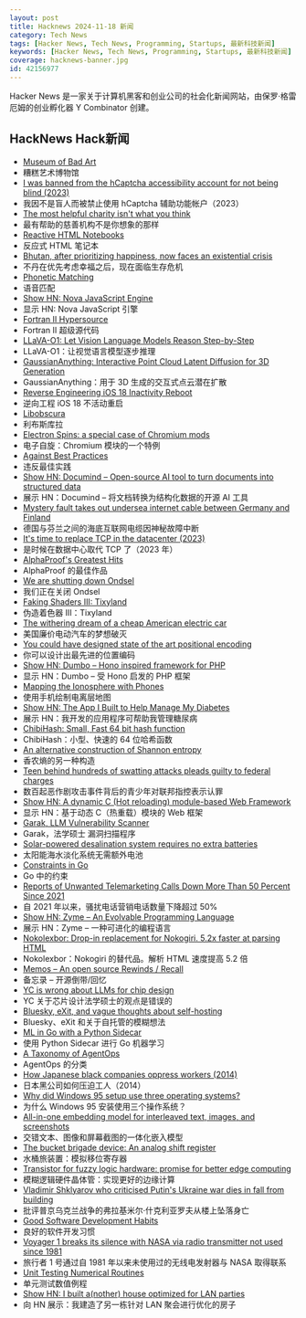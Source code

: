 ```yaml
---
layout: post
title: Hacknews 2024-11-18 新闻
category: Tech News
tags: [Hacker News, Tech News, Programming, Startups, 最新科技新闻]
keywords: [Hacker News, Tech News, Programming, Startups, 最新科技新闻]
coverage: hacknews-banner.jpg
id: 42156977
---
```


Hacker News 是一家关于计算机黑客和创业公司的社会化新闻网站，由保罗·格雷厄姆的创业孵化器 Y Combinator 创建。

## HackNews Hack新闻

- [Museum of Bad Art](https://museumofbadart.org/)
- 糟糕艺术博物馆
- [I was banned from the hCaptcha accessibility account for not being blind (2023)](https://michaels.world/2023/11/i-was-banned-from-the-hcaptcha-accessibility-account-for-not-being-blind/)
- 我因不是盲人而被禁止使用 hCaptcha 辅助功能帐户（2023）
- [The most helpful charity isn't what you think](https://benthams.substack.com/p/the-best-charity-isnt-what-you-think)
- 最有帮助的慈善机构不是你想象的那样
- [Reactive HTML Notebooks](https://maxbo.me/a-html-file-is-all-you-need.html)
- 反应式 HTML 笔记本
- [Bhutan, after prioritizing happiness, now faces an existential crisis](https://www.cbsnews.com/news/bhutan-emigration-crisis-60-minutes/)
- 不丹在优先考虑幸福之后，现在面临生存危机
- [Phonetic Matching](https://smoores.dev/post/phonetic_matching/)
- 语音匹配
- [Show HN: Nova JavaScript Engine](https://github.com/trynova/nova)
- 显示 HN: Nova JavaScript 引擎
- [Fortran II Hypersource](https://texdraft.github.io/fortran/fortran.html)
- Fortran II 超级源代码
- [LLaVA-O1: Let Vision Language Models Reason Step-by-Step](https://arxiv.org/abs/2411.10440)
- LLaVA-O1：让视觉语言模型逐步推理
- [GaussianAnything: Interactive Point Cloud Latent Diffusion for 3D Generation](https://nirvanalan.github.io/projects/GA/)
- GaussianAnything：用于 3D 生成的交互式点云潜在扩散
- [Reverse Engineering iOS 18 Inactivity Reboot](https://naehrdine.blogspot.com/2024/11/reverse-engineering-ios-18-inactivity.html)
- 逆向工程 iOS 18 不活动重启
- [Libobscura](https://dorotac.eu/posts/libobscura/)
- 利布斯库拉
- [Electron Spins: a special case of Chromium mods](https://littlebearlabs.io/perspectives/electron-spins-a-special-case-of-chromium-mods)
- 电子自旋：Chromium 模块的一个特例
- [Against Best Practices](https://www.arp242.net/best-practices.html)
- 违反最佳实践
- [Show HN: Documind – Open-source AI tool to turn documents into structured data](https://github.com/DocumindHQ/documind)
- 展示 HN：Documind – 将文档转换为结构化数据的开源 AI 工具
- [Mystery fault takes out undersea internet cable between Germany and Finland](https://www.cnn.com/2024/11/18/europe/undersea-cable-disrupted-germany-finland-intl/index.html)
- 德国与芬兰之间的海底互联网电缆因神秘故障中断
- [It's time to replace TCP in the datacenter (2023)](https://arxiv.org/abs/2210.00714)
- 是时候在数据中心取代 TCP 了（2023 年）
- [AlphaProof's Greatest Hits](https://rishimehta.xyz/2024/11/17/alphaproofs-greatest-hits.html)
- AlphaProof 的最佳作品
- [We are shutting down Ondsel](https://ondsel.com/blog/goodbye/)
- 我们正在关闭 Ondsel
- [Faking Shaders III: Tixyland](https://garten.salat.dev/fake-shaders3.html)
- 伪造着色器 III：Tixyland
- [The withering dream of a cheap American electric car](https://www.wsj.com/business/autos/the-withering-dream-of-a-cheap-american-electric-car-ad7e1113)
- 美国廉价电动汽车的梦想破灭
- [You could have designed state of the art positional encoding](https://fleetwood.dev/posts/you-could-have-designed-SOTA-positional-encoding)
- 你可以设计出最先进的位置编码
- [Show HN: Dumbo – Hono inspired framework for PHP](https://github.com/notrab/dumbo)
- 显示 HN：Dumbo – 受 Hono 启发的 PHP 框架
- [Mapping the Ionosphere with Phones](https://www.nature.com/articles/s41586-024-08072-x)
- 使用手机绘制电离层地图
- [Show HN: The App I Built to Help Manage My Diabetes](https://apps.apple.com/gb/app/islet-diabetes/id6453168642)
- 展示 HN：我开发的应用程序可帮助我管理糖尿病
- [ChibiHash: Small, Fast 64 bit hash function](https://nrk.neocities.org/articles/chibihash)
- ChibiHash：小型、快速的 64 位哈希函数
- [An alternative construction of Shannon entropy](https://rkp.science/an-alternative-construction-of-shannon-entropy/)
- 香农熵的另一种构造
- [Teen behind hundreds of swatting attacks pleads guilty to federal charges](https://www.wired.com/story/alan-filion-torswats-guilty-plea-federal-charges-swatting/)
- 数百起恶作剧攻击事件背后的青少年对联邦指控表示认罪
- [Show HN: A dynamic C (Hot reloading) module-based Web Framework](https://github.com/joexbayer/c-web-modules)
- 显示 HN：基于动态 C（热重载）模块的 Web 框架
- [Garak, LLM Vulnerability Scanner](https://github.com/NVIDIA/garak)
- Garak，法学硕士 漏洞扫描程序
- [Solar-powered desalination system requires no extra batteries](https://news.mit.edu/2024/solar-powered-desalination-system-requires-no-extra-batteries-1008)
- 太阳能海水淡化系统无需额外电池
- [Constraints in Go](https://bitfieldconsulting.com/posts/constraints)
- Go 中的约束
- [Reports of Unwanted Telemarketing Calls Down More Than 50 Percent Since 2021](https://www.ftc.gov/news-events/news/press-releases/2024/11/reports-unwanted-telemarketing-calls-down-more-50-percent-2021)
- 自 2021 年以来，骚扰电话营销电话数量下降超过 50%
- [Show HN: Zyme – An Evolvable Programming Language](https://zyme.dev)
- 展示 HN：Zyme – 一种可进化的编程语言
- [Nokolexbor: Drop-in replacement for Nokogiri. 5.2x faster at parsing HTML](https://github.com/serpapi/nokolexbor)
- Nokolexbor：Nokogiri 的替代品。解析 HTML 速度提高 5.2 倍
- [Memos – An open source Rewinds / Recall](https://github.com/arkohut/memos)
- 备忘录 – 开源倒带/回忆
- [YC is wrong about LLMs for chip design](https://www.zach.be/p/yc-is-wrong-about-llms-for-chip-design)
- YC 关于芯片设计法学硕士的观点是错误的
- [Bluesky, eXit, and vague thoughts about self-hosting](https://www.lazaruscorporation.co.uk/blogs/artists-notebook/posts/bluesky-exit-and-self-hosting)
- Bluesky、eXit 和关于自托管的模糊想法
- [ML in Go with a Python Sidecar](https://eli.thegreenplace.net/2024/ml-in-go-with-a-python-sidecar/)
- 使用 Python Sidecar 进行 Go 机器学习
- [A Taxonomy of AgentOps](https://arxiv.org/abs/2411.05285)
- AgentOps 的分类
- [How Japanese black companies oppress workers (2014)](https://www.tofugu.com/japan/japanese-black-companies/)
- 日本黑公司如何压迫工人（2014）
- [Why did Windows 95 setup use three operating systems?](https://devblogs.microsoft.com/oldnewthing/20241112-00/?p=110507)
- 为什么 Windows 95 安装使用三个操作系统？
- [All-in-one embedding model for interleaved text, images, and screenshots](https://blog.voyageai.com/2024/11/12/voyage-multimodal-3/)
- 交错文本、图像和屏幕截图的一体化嵌入模型
- [The bucket brigade device: An analog shift register](https://10maurycy10.github.io/misc/bbd/)
- 水桶旅装置：模拟移位寄存器
- [Transistor for fuzzy logic hardware: promise for better edge computing](https://techxplore.com/news/2024-11-transistor-reconfigurable-fuzzy-logic-hardware.html)
- 模糊逻辑硬件晶体管：实现更好的边缘计算
- [Vladimir Shklyarov who criticised Putin's Ukraine war dies in fall from building](https://www.lbc.co.uk/news/vladimir-shklyarov-death-st-petersburg-ballet-star-fall/)
- 批评普京乌克兰战争的弗拉基米尔·什克利亚罗夫从楼上坠落身亡
- [Good Software Development Habits](https://zarar.dev/good-software-development-habits/)
- 良好的软件开发习惯
- [Voyager 1 breaks its silence with NASA via radio transmitter not used since 1981](https://www.smithsonianmag.com/smart-news/voyager-1-breaks-its-silence-with-nasa-via-a-radio-transmitter-not-used-since-1981-180985399/)
- 旅行者 1 号通过自 1981 年以来未使用过的无线电发射器与 NASA 取得联系
- [Unit Testing Numerical Routines](https://buchanan.one/blog/testing-numerical-algorithms/)
- 单元测试数值例程
- [Show HN: I built a(nother) house optimized for LAN parties](https://lanparty.house/)
- 向 HN 展示：我建造了另一栋针对 LAN 聚会进行优化的房子


